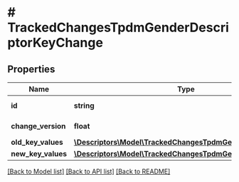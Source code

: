 # # TrackedChangesTpdmGenderDescriptorKeyChange

## Properties

Name | Type | Description | Notes
------------ | ------------- | ------------- | -------------
**id** | **string** | Resource identifier | [optional]
**change_version** | **float** | Change version | [optional]
**old_key_values** | [**\Descriptors\Model\TrackedChangesTpdmGenderDescriptorKey**](TrackedChangesTpdmGenderDescriptorKey.md) |  | [optional]
**new_key_values** | [**\Descriptors\Model\TrackedChangesTpdmGenderDescriptorKey**](TrackedChangesTpdmGenderDescriptorKey.md) |  | [optional]

[[Back to Model list]](../../README.md#models) [[Back to API list]](../../README.md#endpoints) [[Back to README]](../../README.md)
